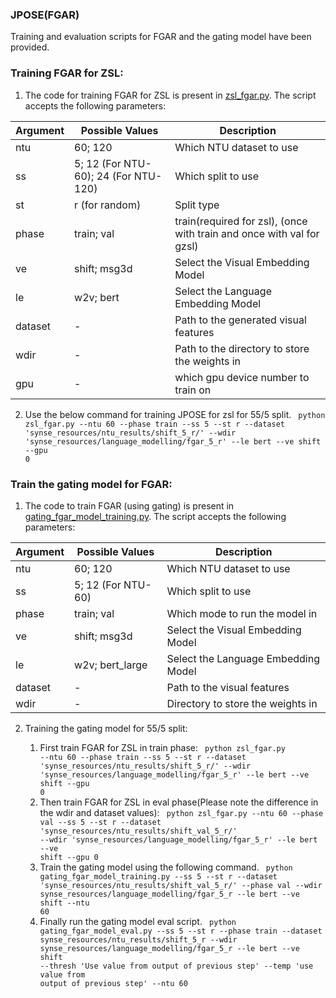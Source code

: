 ### JPOSE(FGAR)
Training and evaluation scripts for FGAR and the gating model have been provided.
 
### Training FGAR for ZSL:
1. The code for training FGAR for ZSL is present in [zsl_fgar.py](zsl_fgar.py). The script accepts the following parameters:

| Argument | Possible Values | Description |
--- | --- | --- | 
ntu | 60; 120 | Which NTU dataset to use |
ss | 5; 12 (For NTU-60); 24 (For NTU-120) | Which split to use |
st | r (for random) | Split type |
phase | train; val | train(required for zsl), (once with train and once with val for gzsl) |
ve | shift; msg3d | Select the Visual Embedding Model |
le | w2v; bert | Select the Language Embedding Model |
dataset |- | Path to the generated visual features |
wdir | - | Path to the directory to store the weights in |
gpu | - | which gpu device number to train on |

2. Use the below command for training JPOSE for zsl for 55/5 split.
    <code> python zsl_fgar.py --ntu 60 --phase train --ss 5 --st r --dataset 'synse_resources/ntu_results/shift_5_r/' --wdir 'synse_resources/language_modelling/fgar_5_r' --le bert --ve shift --gpu 0</code>


### Train the gating model for FGAR:
1. The code to train FGAR (using gating) is present in [gating_fgar_model_training.py](gating_fgar_model_training.py). The script accepts the following parameters:

| Argument | Possible Values | Description |
--- | --- | --- | 
ntu | 60; 120 | Which NTU dataset to use |
ss | 5; 12 (For NTU-60) | Which split to use |
phase | train; val | Which mode to run the model in |
ve | shift; msg3d | Select the Visual Embedding Model |
le | w2v; bert_large | Select the Language Embedding Model |
dataset |- | Path to the visual features |
wdir | - | Directory to store the weights in |

2. Training the gating model for 55/5 split:

    1. First train FGAR for ZSL in train phase:
    <code> python zsl_fgar.py --ntu 60 --phase train --ss 5 --st r --dataset 'synse_resources/ntu_results/shift_5_r/' --wdir 'synse_resources/language_modelling/fgar_5_r' --le bert --ve shift --gpu 0</code>
    2. Then train FGAR for ZSL in eval phase(Please note the difference in the wdir and dataset values):
    <code> python zsl_fgar.py --ntu 60 --phase val --ss 5 --st r --dataset 'synse_resources/ntu_results/shift_val_5_r/' --wdir 'synse_resources/language_modelling/fgar_5_r' --le bert --ve shift --gpu 0</code>
    3. Train the gating model using the following command.
    <code> python gating_fgar_model_training.py --ss 5 --st r --dataset 'synse_resources/ntu_results/shift_val_5_r/' --phase val --wdir synse_resources/language_modelling/fgar_5_r --le bert --ve shift --ntu 60 </code>
    4. Finally run the gating model eval script.
    <code> python gating_fgar_model_eval.py --ss 5 --st r --phase train --dataset synse_resources/ntu_results/shift_5_r --wdir synse_resources/language_modelling/fgar_5_r --le bert --ve shift --thresh 'Use value from output of previous step' --temp 'use value from output of previous step' --ntu 60 </code>

